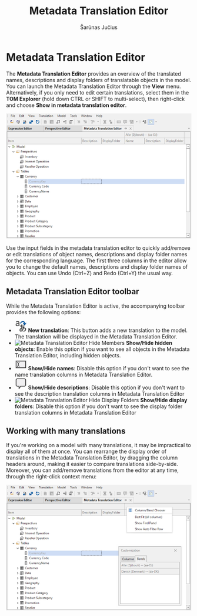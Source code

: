 ﻿---
uid: metadata-translation-editor
title: Metadata Translation Editor
author: Šarūnas Jučius
updated: 2023-04-18
applies_to:
  editions:
    - edition: Desktop
    - edition: Business
    - edition: Enterprise
---
# Metadata Translation Editor

The **Metadata Translation Editor** provides an overview of the translated names, descriptions and display folders of translatable objects in the model. You can launch the Metadata Translation Editor through the **View** menu. Alternatively, if you only need to edit certain translations, select them in the **TOM Explorer** (hold down CTRL or SHIFT to multi-select), then right-click and choose **Show in metadata translation editor**.

![Metadata Translation Editor](../../images/metadata-translation-editor.png)

Use the input fields in the metadata translation editor to quickly add/remove or edit translations of object names, descriptions and display folder names for the corresponding language. The first three columns in the editor allow you to change the default names, descriptions and display folder names of objects. You can use Undo (Ctrl+Z) and Redo (Ctrl+Y) the usual way.

## Metadata Translation Editor toolbar

While the Metadata Translation Editor is active, the accompanying toolbar provides the following options:

- ![Metadata Translation Editor New Translation](../../images/metadata-translation-editor-add-translation.png) **New translation**: This button adds a new translation to the model. The translation will be displayed in the Metadata Translation Editor.
- ![Metadata Translation Editor Hide Members](../../images/perspective-editor-hide-members.png) **Show/Hide hidden objects**: Enable this option if you want to see all objects in the Metadata Translation Editor, including hidden objects.
- ![Metadata Translation Editor Hide Names](../../images/metadata-translation-editor-name.png) **Show/Hide names**: Disable this option if you don't want to see the name translation columns in Metadata Translation Editor.
- ![Metadata Translation Editor Hide Descriptions](../../images/metadata-translation-editor-description.png) **Show/Hide descriptions**: Disable this option if you don't want to see the description translation columns in Metadata Translation Editor
- ![Metadata Translation Editor Hide Display Folders](../../images/perspective-editor-folder.png) **Show/Hide display folders**: Disable this option if you don't want to see the display folder translation columns in Metadata Translation Editor

## Working with many translations

If you're working on a model with many translations, it may be impractical to display all of them at once. You can rearrange the display order of translations in the Metadata Translation Editor, by dragging the column headers around, making it easier to compare translations side-by-side. Moreover, you can add/remove translations from the editor at any time, through the right-click context menu:

![Metadata Translation Editor Columns](../../images/metadata-translation-editor-columns-bands.png)